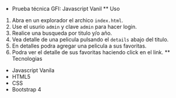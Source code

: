 * Prueba técnica GFI: Javascript Vanil
** Uso
1. Abra en un explorador el archico `index.html`.
2. Use el usurio `admin` y clave `admin` para hacer login.
3. Realice una busqueda por titulo y/o año.
4. Vea detalle de una pelicula pulsando el `details` abajo del titulo.
5. En detalles podra agregar una pelicula a sus favoritas.
6. Podra ver el detalle de sus favoritas haciendo click en el link.
** Tecnologias
- Javascript Vanila
- HTML5
- CSS
- Bootstrap 4
